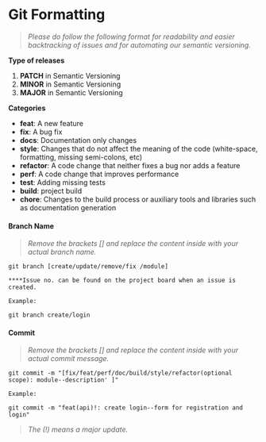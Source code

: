 # Git Formatting
>_Please do follow the following format for readability and easier backtracking of issues and for automating our semantic versioning._


**Type of releases**

 1. **PATCH** in Semantic Versioning  
 2. **MINOR** in Semantic Versioning 
 3.  **MAJOR** in Semantic Versioning

**Categories**

-   **feat**: A new feature
-   **fix**: A bug fix
-   **docs**: Documentation only changes
-   **style**: Changes that do not affect the meaning of the code (white-space, formatting, missing semi-colons, etc)
-   **refactor**: A code change that neither fixes a bug nor adds a feature
-   **perf**: A code change that improves performance
-   **test**: Adding missing tests
-   **build**: project build
-   **chore**: Changes to the build process or auxiliary tools and libraries such as documentation generation

  

#### Branch Name
>_Remove the brackets [] and replace the content inside with your actual branch name._

```
git branch [create/update/remove/fix /module]

****Issue no. can be found on the project board when an issue is created.

Example:

git branch create/login
```

#### Commit
>_Remove the brackets [] and replace the content inside with your actual commit message._

```
git commit -m "[fix/feat/perf/doc/build/style/refactor(optional scope): module--description' ]"

Example:

git commit -m "feat(api)!: create login--form for registration and login"
```
>_The (!) means a major update._
